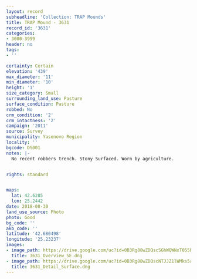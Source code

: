 ```yaml
---
layout: record
subheadline: 'Collection: TRAP Mounds'
title: TRAP Mound - 3631
record_id: '3631'
categories:
- 3000-3999
header: no
tags:
- ''

certainty: Certain
elevation: '439'
max_diameter: '11'
min_diameter: '10'
height: '1'
size_category: Small
surrounding_land_use: Pasture
surface_condition: Pasture
robbed: No
crm_condition: '2'
crm_intactness: '2'
campaign: '2011'
source: Survey
municipality: Yasenovo Region
locality: ''
bgcode: DS001
notes: |-
  No recent robbers trench. Stony Surfaced. Worn by agriculture.


rights: standard


maps:
  lat: 42.6285
  lon: 25.2442
date: 2018-08-30
land_use_source: Photo
photo: Good
bg_code: ''
akb_code: ''
latitude: '42.680498'
longitude: '25.23237'
images:
- image_path: https://drive.google.com/uc?id=0B3Rg88wZDQscSGhWQWNxT055bXc
  title: 3631_Overview_SE.dng
- image_path: https://drive.google.com/uc?id=0B3Rg88wZDQscNTJJZ1lWMks5aDg
  title: 3631_Detail_Surface.dng
---
```

